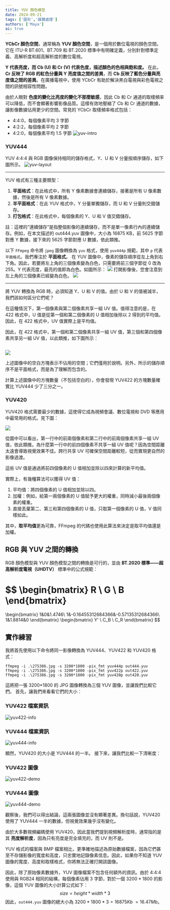 ```yaml
---
title: YUV 顏色模型
date: 2024-09-21
tags: ['圖形','媒體處理']
authors: ['Maya']
ai: true
---
```


**YCbCr 顏色空間**，通常稱為 **YUV 顏色空間**，是一個用於數位電視的顏色空間。它在 ITU-R BT.601、BT.709 和 BT.2020 標準中有明確定義，分別針對標準定義、高解析度和超高解析度的數位電視。

**Y 代表亮度，而 Cb (U) 和 Cr (V) 代表色度，描述顏色的色相與飽和度。**
在此，**Cr 反映了 RGB 的紅色分量與 Y 亮度值之間的差異**，而 **Cb 反映了藍色分量與亮度值之間的差異**。在廣播電視中，使用 YCbCr 有助於解決黑白電視與彩色電視之間的訊號相容性問題。

由於人眼對 **色度的變化比亮度的變化不那麼敏感**，因此 Cb 和 Cr 通道的取樣頻率可以降低，而不會顯著影響影像品質。這樣有效地壓縮了 Cb 和 Cr 通道的數據，讓影像數據佔用更少的空間。常見的 YCbCr 取樣頻率格式包括：
- 4:4:0，每個像素平均 3 字節
- 4:2:2，每個像素平均 2 字節
- 4:2:0，每個像素平均 1.5 字節
![yuv-intro](/media-processing/yuv-intro.png)
### YUV444

YUV 4:4:4 與 RGB 圖像保持相同的儲存格式，Y、U 和 V 分量按順序儲存，如下圖所示。
![yuv-layout](/media-processing/yuv-layout.png)

---

YUV 格式有三種主要類型：

1. **平面格式**：在此格式中，所有 Y 像素數據會連續儲存，接著是所有 U 像素數據，然後是所有 V 像素數據。
2. **半平面格式**：在此 YUV 格式中，Y 分量單獨儲存，而 U 和 V 分量則交錯儲存。
3. **打包格式**：在此格式中，每個像素的 Y、U 和 V 值交錯儲存。

註：這裡的“連續儲存”是指整個影像的連續儲存，而不是單一像素行內的連續儲存。例如，在本文描述的 out444.yuv 圖像中，大小為 16875 KB，前 5625 字節對應 Y 數據，接下來的 5625 字節對應 U 數據，依此類推。

以下 `FFmpeg` 命令將 `jpeg` 圖像轉換為 `yuv` 格式，使用 `yuv444p` 規範，其中 `p` 代表 `平面格式`。我們專注於 **平面格式**。
在 YUV 圖像中，像素的儲存順序從左上角到右下角。因此，若要將左上角的三個像素變為白色，只需要將前三個字節從 0 改為 255。Y 代表亮度，最亮的值即為白色。如圖所示：
![](/media-processing/yuv-edit.png)
打開影像後，您會注意到左上角的三個像素已經變為白色。
![](/media-processing/yuv-edit-demo.png)

---

將 YUV 轉換為 RGB 時，必須知道 Y、U 和 V 的值。由於 U 和 V 的值被減半，我們該如何區分它們呢？

在這種情況下，第一個像素與第二個像素共享一組 UV 值。值得注意的是，在 422 格式中，U 值是從第一個和第二個像素的 U 值相加後除以 2 得到的平均值。因此，在 422 格式中，UV 值實際上是平均值。

因此，在 422 格式中，第一個和第二個像素共享一組 UV 值，第三個和第四個像素共享另一組 UV 值，以此類推，如下圖所示：

![]()

![](https://ffmpeg.xianwaizhiyin.net/base-knowledge/raw-yuv-data/raw-yuv-data-1-9.png)

上述圖像中的空白方塊表示不佔用的空間；它們僅用於說明。另外，所示的儲存順序不是平面格式，而是為了理解而包含的。

計算上述圖像中的方塊數量（不包括空白的），你會發現 YUV422 的方塊數量確實比 YUV444 少了三分之一。
### YUV420
YUV420 格式需要最少的數據，這使得它成為視頻會議、數位電視和 DVD 等應用中最常用的格式。見下圖：

![](https://ffmpeg.xianwaizhiyin.net/base-knowledge/raw-yuv-data/raw-yuv-data-1-10.png)

從圖中可以看出，第一行中的前兩個像素和第二行中的前兩個像素共享一組 UV 值，依此類推。為什麼第一行中的前四個像素不共享一組 UV 值呢？因為空間距離太遠會導致視覺效果不佳。跨行共享 UV 可確保空間距離較短，從而實現更自然的影像過渡。

這些 UV 值是通過將前四個像素的 U 值相加並除以四來計算的新平均值。

實際上，有幾種算法可以獲得 UV 值：

1. 平均值：將四個像素的 U 值相加並除以四。
2. 加權：例如，給第一兩個像素的 U 值賦予更大的權重，同時減小最後兩個像素的權重。
3. 直接丟棄第二、第三和第四個像素的 U 值，只取第一個像素的 U 值，V 值同樣如此。

其中，**取平均值**更為可靠，FFmpeg 的代碼也使用此算法來決定是取平均值還是加權。

## RGB 與 YUV 之間的轉換

RGB 顏色模型與 YUV 顏色模型之間的轉換是可行的，並由 **BT.2020 標準——超高解析度電視（UHDTV）** 標準中的公式規範：

$$
\begin{bmatrix}
R \\
G \\
B
\end{bmatrix}
=
\begin{bmatrix}
1&0&1.4746\\
1&-0.16455312684366&-0.57135312684366\\
1&1.8814&0
\end{bmatrix}
\begin{bmatrix}
Y' \\
C_B \\
C_R
\end{bmatrix}
$$
## 實作練習
我將首先使用以下命令將同一影像轉換為 YUV444、YUV422 和 YUV420 格式：
```
ffmpeg -i .\275386.jpg -s 3200*1800 -pix_fmt yuv444p out444.yuv
ffmpeg -i .\275386.jpg -s 3200*1800 -pix_fmt yuv422p out422.yuv
ffmpeg -i .\275386.jpg -s 3200*1800 -pix_fmt yuv420p out420.yuv
```

這將把一張 3200*1800 的 JPG 圖像轉換為三個 YUV 圖像，並讓我們比較它們。
首先，讓我們來看看它們的大小：
### YUV422 檔案資訊
![yuv422-info](/media-processing/yuv422-info.png)
### YUV444 檔案資訊
![yuv444-info](/media-processing/yuv444-info.png)

顯然，YUV420 的大小是 YUV444 的一半。
接下來，讓我們比較一下清晰度：
### YUV422 圖像
![yuv422-demo](/media-processing/yuv422-demo.png)
### YUV444 圖像
![yuv444-demo](/media-processing/yuv444-demo.png)

觀察後，我們可以得出結論，這兩張圖像並沒有顯著差異。換句話說，YUV420 使用了 YUV444 一半的數據，但視覺效果幾乎沒有變化。

由於大多數視頻編碼使用 YUV420，因此當我們提到視頻解析度時，通常指的是其 **亮度解析度**，因為只有亮度是完全填充的，而 UV 則不是。

YUV 格式的檔案與 BMP 檔案相比，更準確地描述為原始數據檔案，因為它們甚至不存儲影像的寬度和高度，只忠實地記錄像素信息。因此，如果你不知道 YUV 圖像的寬度、高度和取樣格式，你將無法正確打開該圖像。

因此，除了原始像素數據外，YUV 圖像檔案不包含任何額外的資訊。由於 4:4:4 使用與 RGB24 相同的結構，每個像素佔用 3 字節，對於一個 $3200*1800$ 的影像，這個 YUV 圖像的大小計算公式如下： 
$$
size=height*width*3
$$ 因此，`out444.yuv` 圖像的總大小為 $3200*1800*3=16875Kb~=16.47Mb$。

